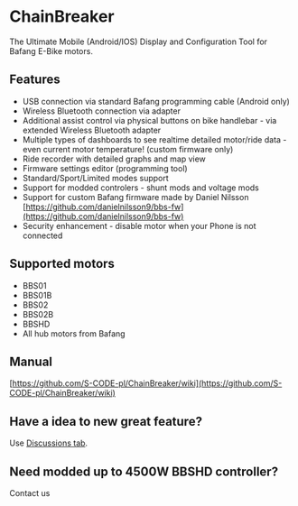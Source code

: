 # ChainBreaker
The Ultimate Mobile (Android/IOS) Display and Configuration Tool for Bafang E-Bike motors.

## Features

 - USB connection via standard Bafang programming cable (Android only)
 - Wireless Bluetooth connection via adapter
 - Additional assist control via physical buttons on bike handlebar - via extended Wireless Bluetooth adapter
 - Multiple types of dashboards to see realtime detailed motor/ride data - even current motor temperature! (custom firmware only)
 - Ride recorder with detailed graphs and map view
 - Firmware settings editor (programming tool)
 - Standard/Sport/Limited modes support
 - Support for modded controlers - shunt mods and voltage mods
 - Support for custom Bafang firmware made by Daniel Nilsson [https://github.com/danielnilsson9/bbs-fw](https://github.com/danielnilsson9/bbs-fw)
 - Security enhancement - disable motor when your Phone is not connected

## Supported motors

-   BBS01 
-   BBS01B 
-   BBS02 
-   BBS02B 
-   BBSHD 
-   All hub motors from Bafang 

## Manual
[https://github.com/S-CODE-pl/ChainBreaker/wiki](https://github.com/S-CODE-pl/ChainBreaker/wiki)

## Have a idea to new great feature?
Use [Discussions tab](https://github.com/S-CODE-pl/ChainBreaker/discussions).

## Need modded up to 4500W BBSHD controller?
Contact us
